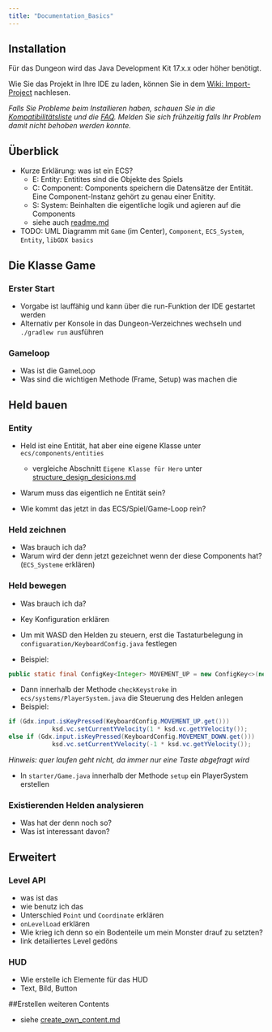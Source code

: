 ```yaml
---
title: "Documentation_Basics"
---
```


## Installation

Für das Dungeon wird das Java Development Kit 17.x.x oder höher benötigt.

Wie Sie das Projekt in Ihre IDE zu laden, können Sie in dem [Wiki: Import-Project](https://github.com/Programmiermethoden/Dungeon/wiki/Import-Project) nachlesen.

*Falls Sie Probleme beim Installieren haben, schauen Sie in die [Kompatibilitätsliste](https://github.com/Programmiermethoden/Dungeon/wiki/JDK-Kompatibilität) und die [FAQ](https://github.com/Programmiermethoden/Dungeon/wiki/FAQ). Melden Sie sich frühzeitig falls Ihr Problem damit nicht behoben werden konnte.*


## Überblick
- Kurze Erklärung: was ist ein ECS? 
  - E: Entity: Entitites sind die Objekte des Spiels
  - C: Component: Components speichern die Datensätze der Entität. Eine Component-Instanz gehört zu genau einer Enitity.
  - S: System: Beinhalten die eigentliche logik und agieren auf die Components
  - siehe auch [readme.md](https://github.com/Programmiermethoden/Dungeon/blob/master/doc/ecs/readme.md)
- TODO: UML Diagramm mit `Game` (im Center), `Component`, `ECS_System`, `Entity`, `libGDX basics`

## Die Klasse Game
### Erster Start
- Vorgabe ist lauffähig und kann über die run-Funktion der IDE gestartet werden
- Alternativ per Konsole in das Dungeon-Verzeichnes wechseln und `./gradlew run` ausführen

### Gameloop
- Was ist die GameLoop
- Was sind die wichtigen Methode (Frame, Setup) was machen die

## Held bauen

### Entity
- Held ist eine Entität, hat aber eine eigene Klasse unter `ecs/components/entities`
	- vergleiche Abschnitt `Eigene Klasse für Hero` unter [structure_design_desicions.md](https://github.com/Programmiermethoden/Dungeon/blob/master/doc/ecs/structure_design_decisions.md)

- Warum muss das eigentlich ne Entität sein?
- Wie kommt das jetzt in das ECS/Spiel/Game-Loop rein?  


### Held zeichnen
- Was brauch ich da?
- Warum wird der denn jetzt gezeichnet wenn der diese Components hat? (`ECS_Systeme` erklären) 

### Held bewegen
- Was brauch ich da?
- Key Konfiguration erklären

- Um mit WASD den Helden zu steuern, erst die Tastaturbelegung in `configuaration/KeyboardConfig.java` festlegen
- Beispiel:

```java
public static final ConfigKey<Integer> MOVEMENT_UP = new ConfigKey<>(new String[] {"movement", "up"}, new ConfigIntValue(Input.Keys.W));
```

- Dann innerhalb der Methode `checkKeystroke` in `ecs/systems/PlayerSystem.java` die Steuerung des Helden anlegen
- Beispiel:

```java
if (Gdx.input.isKeyPressed(KeyboardConfig.MOVEMENT_UP.get()))
            ksd.vc.setCurrentYVelocity(1 * ksd.vc.getYVelocity());
else if (Gdx.input.isKeyPressed(KeyboardConfig.MOVEMENT_DOWN.get()))
            ksd.vc.setCurrentYVelocity(-1 * ksd.vc.getYVelocity());
```
*Hinweis: quer laufen geht nicht, da immer nur eine Taste abgefragt wird*

- In `starter/Game.java` innerhalb der Methode `setup` ein PlayerSystem erstellen

### Existierenden Helden analysieren
- Was hat der denn noch so? 
- Was ist interessant davon? 

## Erweitert

### Level API
- was ist das
- wie benutz ich das
- Unterschied `Point` und `Coordinate` erklären
- `onLevelLoad` erklären
- Wie krieg ich denn so ein Bodenteile um mein Monster drauf zu setzten? 
- link detailiertes Level gedöns

### HUD
- Wie erstelle ich Elemente für das HUD
- Text, Bild, Button

##Erstellen weiteren Contents

- siehe [create_own_content.md](https://github.com/Programmiermethoden/Dungeon/blob/master/doc/ecs/create_own_content.md)
